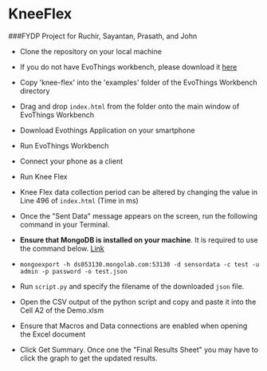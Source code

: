 # KneeFlex
###FYDP Project for Ruchir, Sayantan, Prasath, and John


- Clone the repository on your local machine

- If you do not have EvoThings workbench, please download it [here](http://evothings.com/download/)

- Copy 'knee-flex' into the 'examples' folder of the EvoThings Workbench directory

- Drag and drop `index.html` from the folder onto the main window of EvoThings Workbench

- Download Evothings Application on your smartphone

- Run EvoThings Workbench

- Connect your phone as a client

- Run Knee Flex

- Knee Flex data collection period can be altered by changing the value in Line 496 of `index.html` (Time in ms)

- Once the "Sent Data" message appears on the screen, run the following command in your Terminal.

- **Ensure that MongoDB is installed on your machine**. It is required to use the command below. [Link](http://docs.mongodb.org/manual/tutorial/install-mongodb-on-os-x/)

- `mongoexport -h ds053130.mongolab.com:53130 -d sensordata -c test -u admin -p password -o test.json`

- Run `script.py` and specify the filename of the downloaded `json` file.

- Open the CSV output of the python script and copy and paste it into the Cell A2 of the Demo.xlsm

- Ensure that Macros and Data connections are enabled when opening the Excel document

- Click Get Summary. Once one the "Final Results Sheet" you may have to click the graph to get the updated results.

